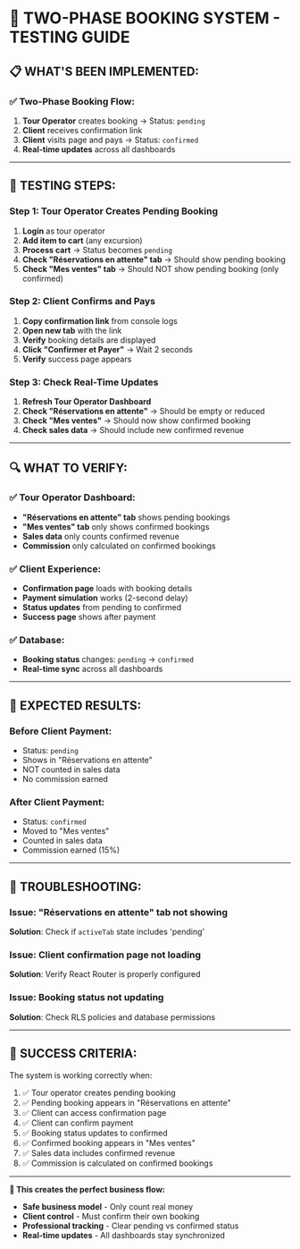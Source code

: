 # 🎯 TWO-PHASE BOOKING SYSTEM - TESTING GUIDE

## **📋 WHAT'S BEEN IMPLEMENTED:**

### **✅ Two-Phase Booking Flow:**
1. **Tour Operator** creates booking → Status: `pending`
2. **Client** receives confirmation link
3. **Client** visits page and pays → Status: `confirmed`
4. **Real-time updates** across all dashboards

---

## **🚀 TESTING STEPS:**

### **Step 1: Tour Operator Creates Pending Booking**
1. **Login** as tour operator
2. **Add item to cart** (any excursion)
3. **Process cart** → Status becomes `pending`
4. **Check "Réservations en attente" tab** → Should show pending booking
5. **Check "Mes ventes" tab** → Should NOT show pending booking (only confirmed)

### **Step 2: Client Confirms and Pays**
1. **Copy confirmation link** from console logs
2. **Open new tab** with the link
3. **Verify** booking details are displayed
4. **Click "Confirmer et Payer"** → Wait 2 seconds
5. **Verify** success page appears

### **Step 3: Check Real-Time Updates**
1. **Refresh Tour Operator Dashboard**
2. **Check "Réservations en attente"** → Should be empty or reduced
3. **Check "Mes ventes"** → Should now show confirmed booking
4. **Check sales data** → Should include new confirmed revenue

---

## **🔍 WHAT TO VERIFY:**

### **✅ Tour Operator Dashboard:**
- **"Réservations en attente" tab** shows pending bookings
- **"Mes ventes" tab** only shows confirmed bookings
- **Sales data** only counts confirmed revenue
- **Commission** only calculated on confirmed bookings

### **✅ Client Experience:**
- **Confirmation page** loads with booking details
- **Payment simulation** works (2-second delay)
- **Status updates** from pending to confirmed
- **Success page** shows after payment

### **✅ Database:**
- **Booking status** changes: `pending` → `confirmed`
- **Real-time sync** across all dashboards

---

## **🎯 EXPECTED RESULTS:**

### **Before Client Payment:**
- Status: `pending`
- Shows in "Réservations en attente"
- NOT counted in sales data
- No commission earned

### **After Client Payment:**
- Status: `confirmed`
- Moved to "Mes ventes"
- Counted in sales data
- Commission earned (15%)

---

## **🚨 TROUBLESHOOTING:**

### **Issue: "Réservations en attente" tab not showing**
**Solution**: Check if `activeTab` state includes 'pending'

### **Issue: Client confirmation page not loading**
**Solution**: Verify React Router is properly configured

### **Issue: Booking status not updating**
**Solution**: Check RLS policies and database permissions

---

## **🎉 SUCCESS CRITERIA:**

The system is working correctly when:

1. ✅ Tour operator creates pending booking
2. ✅ Pending booking appears in "Réservations en attente"
3. ✅ Client can access confirmation page
4. ✅ Client can confirm payment
5. ✅ Booking status updates to confirmed
6. ✅ Confirmed booking appears in "Mes ventes"
7. ✅ Sales data includes confirmed revenue
8. ✅ Commission is calculated on confirmed bookings

---

**🎯 This creates the perfect business flow:**
- **Safe business model** - Only count real money
- **Client control** - Must confirm their own booking
- **Professional tracking** - Clear pending vs confirmed status
- **Real-time updates** - All dashboards stay synchronized
